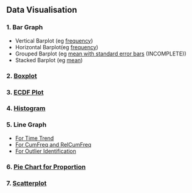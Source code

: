 ## Data Visualisation
### 1. Bar Graph
- Vertical Barplot (eg [frequency](../[SC]-Descriptive-Analytics/[SC]-Data-Visualisation/[M]-Vertical-Barplot.md))
- Horizontal Barplot(eg [frequency](../[SC]-Descriptive-Analytics/[SC]-Data-Visualisation/[M]-Horizontal-Barplot.md))
- Grouped Barplot (eg [mean with standard error bars](../[SC]-Descriptive-Analytics/[SC]-Data-Visualisation/[M]-Grouped-Barplot.md) (INCOMPLETE))
- Stacked Barplot (eg [mean](../[SC]-Descriptive-Analytics/[SC]-Data-Visualisation/[M]-Stacked-Barplot.md))
### 2. [Boxplot](../[SC]-Descriptive-Analytics/[SC]-Data-Visualisation/[M]-Boxplot.md)
### 3. [ECDF Plot](../[SC]-Descriptive-Analytics/[SC]-Data-Visualisation/[SC]-Base-R-Graphic/[M]-ECDF-Plot_Base-R.md)
### 4.  [Histogram](../[SC]-Descriptive-Analytics/[SC]-Data-Visualisation/[SC]-Base-R-Graphic/[M]-Histogram-&-Frequency-Table_Base-R.md)
### 5. Line Graph
- [For Time Trend](../[SC]-Descriptive-Analytics/[SC]-Data-Visualisation/[SC]-Base-R-Graphic/[M]-(Time-Trend)-Line-Graph_Base-R.md)
- [For CumFreq and RelCumFreq](../[SC]-Descriptive-Analytics/[SC]-Data-Visualisation/[SC]-Base-R-Graphic/[M]-(CumFreq-&-CumRelFreq)-Line-Graph_Base-R.md)
- [For Outlier Identification](../[SC]-Descriptive-Analytics/[SC]-Data-Visualisation/[SC]-Base-R-Graphic/[M]-(Outlier)-Line-Graph_Base-R.md)
### 6. [Pie Chart for Proportion](../[SC]-Descriptive-Analytics/[SC]-Data-Visualisation/[SC]-Base-R-Graphic/[M]-(Proportion)-Pie-Chart_Base-R.md)
### 7. [Scatterplot](../[SC]-Descriptive-Analytics/[SC]-Data-Visualisation/[SC]-Base-R-Graphic/[M]-Scatterplot_Base-R.md)
